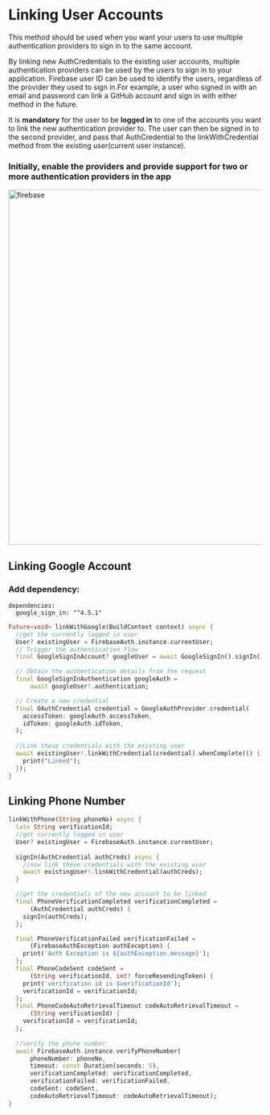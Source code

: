 # Linking User Accounts

This method should be used when you want your users to use multiple authentication providers to sign in to the same account.

By linking new AuthCredentials to the existing user accounts, multiple authentication providers can be used by the users to sign in to your application. Firebase user ID can be used to identify the users, regardless of the provider they used to sign in.For example, a user who signed in with an email and password can link a GitHub account and sign in with either method in the future.

It is **mandatory** for the user to be **logged in** to one of the accounts you want to link the new authentication provider to. The user can then be signed in to the second provider, and pass that AuthCredential to the linkWithCredential method from the existing user(current user instance).


### Initially, enable the providers and provide support for two or more authentication providers in the app

<img width="705" alt="firebase" src="https://user-images.githubusercontent.com/68653906/141871702-2c447b8a-f3cf-444e-a07d-3e7b88c740a1.png">

## Linking Google Account

### Add dependency:
```
dependencies:
  google_sign_in: "^4.5.1"
```

```dart
Future<void> linkWithGoogle(BuildContext context) async {
  //get the currently logged in user
  User? existingUser = FirebaseAuth.instance.currentUser;
  // Trigger the authentication flow
  final GoogleSignInAccount? googleUser = await GoogleSignIn().signIn();

  // Obtain the authentication details from the request
  final GoogleSignInAuthentication googleAuth =
      await googleUser!.authentication;

  // Create a new credential
  final OAuthCredential credential = GoogleAuthProvider.credential(
    accessToken: googleAuth.accessToken,
    idToken: googleAuth.idToken,
  );
  
  //Link these credentials with the existing user
  await existingUser!.linkWithCredential(credential).whenComplete(() {
    print("Linked");
  });
}
```

## Linking Phone Number
```dart
linkWithPhone(String phoneNo) async {
  late String verificationId;
  //get currently logged in user
  User? existingUser = FirebaseAuth.instance.currentUser;
  
  signIn(AuthCredential authCreds) async {
    //now link these credentials with the existing user
    await existingUser!.linkWithCredential(authCreds);
  }

  //get the credentials of the new account to be linked
  final PhoneVerificationCompleted verificationCompleted =
      (AuthCredential authCreds) {
    signIn(authCreds);
  };

  final PhoneVerificationFailed verificationFailed =
      (FirebaseAuthException authException) {
    print('Auth Exception is ${authException.message}');
  };
  final PhoneCodeSent codeSent =
      (String verificationId, int? forceResendingToken) {
    print('verification id is $verificationId');
    verificationId = verificationId;
  };
  final PhoneCodeAutoRetrievalTimeout codeAutoRetrievalTimeout =
      (String verificationId) {
    verificationId = verificationId;
  };
  
  //verify the phone number
  await FirebaseAuth.instance.verifyPhoneNumber(
      phoneNumber: phoneNo,
      timeout: const Duration(seconds: 5),
      verificationCompleted: verificationCompleted,
      verificationFailed: verificationFailed,
      codeSent: codeSent,
      codeAutoRetrievalTimeout: codeAutoRetrievalTimeout);
}
```
